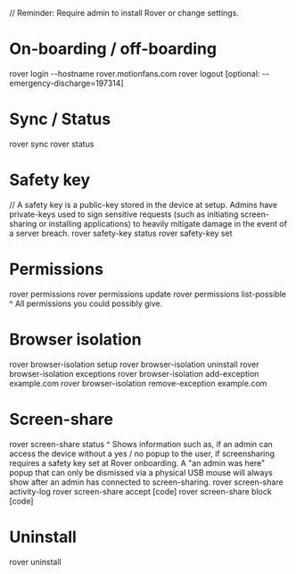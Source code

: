 // Reminder: Require admin to install Rover or change settings.

# On-boarding / off-boarding
rover login --hostname rover.motionfans.com
rover logout [optional: --emergency-discharge=197314]

# Sync / Status
rover sync
rover status

# Safety key
// A safety key is a public-key stored in the device at setup. Admins have private-keys used to sign sensitive requests (such as initiating screen-sharing or installing applications) to heavily mitigate damage in the event of a server breach.
rover safety-key status
rover safety-key set

# Permissions
rover permissions
rover permissions update
rover permissions list-possible
^ All permissions you could possibly give.

# Browser isolation
rover browser-isolation setup
rover browser-isolation uninstall
rover browser-isolation exceptions
rover browser-isolation add-exception example.com
rover browser-isolation remove-exception example.com

# Screen-share
rover screen-share status
^ Shows information such as, if an admin can access the device without a yes / no popup to the user, if screensharing requires a safety key set at Rover onboarding. A "an admin was here" popup that can only be dismissed via a physical USB mouse will always show after an admin has connected to screen-sharing.
rover screen-share activity-log
rover screen-share accept [code]
rover screen-share block [code]

# Uninstall
rover uninstall
